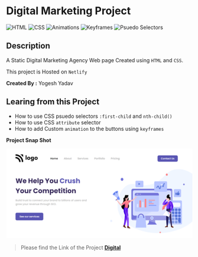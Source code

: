 # Digital Marketing Project

![HTML](https://img.shields.io/badge/-HTML-red)
![CSS](https://img.shields.io/badge/-CSS-brightgreen)
![Animations](https://img.shields.io/badge/-Animations-orange)
![Keyframes](https://img.shields.io/badge/-Keyframes-blue)
![Psuedo Selectors](https://img.shields.io/badge/-Psuedo%20Selectors-gray)

## Description

A Static Digital Marketing Agency Web page Created using `HTML` and `CSS`.

This project is Hosted on `Netlify`

**Created By :** Yogesh Yadav

## Learing from this Project

- How to use CSS psuedo selectors `:first-child` and `nth-child()`
- How to use CSS `attribute` selector
- How to add Custom `animation` to the buttons using `keyframes`

__Project Snap Shot__

![img](Snap.png)

> Please find the Link of the Project
[__Digital__](https://illustrious-starlight-c2f9fe.netlify.app/)

